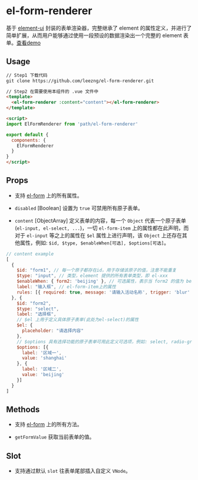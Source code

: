 # el-form-renderer

基于 [element-ui](https://github.com/ElemeFE/element) 封装的表单渲染器，完整继承了 element 的属性定义，并进行了简单扩展，从而用户能够通过使用一段预设的数据渲染出一个完整的 element 表单。[查看demo](https://leezng.github.io/el-form-renderer/)

## Usage

```html
// Step1 下载代码
git clone https://github.com/leezng/el-form-renderer.git

// Step2 在需要使用本组件的 .vue 文件中
<template>
  <el-form-renderer :content="content"></el-form-renderer>
</template>

<script>
import ElFormRenderer from 'path/el-form-renderer'

export default {
  components: {
    ElFormRenderer
  }
}
</script>
```

## Props

* 支持 [el-form](http://element.eleme.io/#/zh-CN/component/form) 上的所有属性。

* `disabled` [Boolean] 设置为 `true` 可禁用所有原子表单。

* `content` [ObjectArray] 定义表单的内容，每一个 `Object` 代表一个原子表单(`el-input, el-select, ...`)，一切 `el-form-item` 上的属性都在此声明，而对于 `el-input` 等之上的属性在 `$el` 属性上进行声明，该 `Object` 上还存在其他属性，例如: `$id, $type, $enableWhen[可选], $options[可选]`。

```js
// content example
[
  {
    $id: "form1", // 每一个原子都存在id，用于存储该原子的值，注意不能重复
    $type: "input", // 类型，element 提供的所有表单类型，即 el-xxx
    $enableWhen: { form2: 'beijing' }, // 可选属性，表示当 form2 的值为 beijing 时显示
    label: "输入框", // el-form-item上的属性
    rules: [{ required: true, message: '请输入活动名称', trigger: 'blur' }] // el-form-item上的属性
  }, {
    $id: "form2",
    $type: "select",
    label: "选择框",
    // $el 上用于定义具体原子表单(此处为el-select)的属性
    $el: {
      placeholder: "请选择内容"
    },
    // $options 具有选择功能的原子表单可用此定义可选项，例如: select, radio-group, radio-button, checkbox-group, checkbox-button
    $options: [{
      label: '区域一',
      value: 'shanghai'
    }, {
      label: '区域二',
      value: 'beijing'
    }]
  }
]
```

## Methods

* 支持 [el-form](http://element.eleme.io/#/zh-CN/component/form) 上的所有方法。

* `getFormValue` 获取当前表单的值。

## Slot

* 支持通过默认 `slot` 往表单尾部插入自定义 `VNode`。
